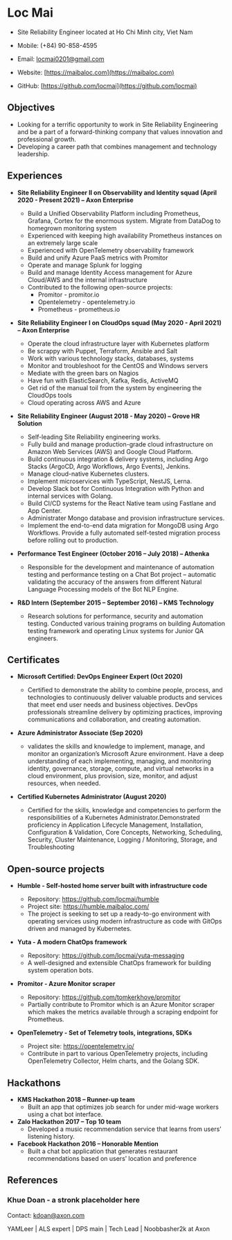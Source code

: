 # Loc Mai
- Site Reliability Engineer located at Ho Chi Minh city, Viet Nam

- Mobile: (+84) 90-858-4595

- Email: locmai0201@gmail.com

- Website: [https://maibaloc.com](https://maibaloc.com)

- GitHub: [https://github.com/locmai](https://github.com/locmai)


## Objectives
- Looking for a terrific opportunity to work in Site Reliability Engineering and be a part of a forward-thinking company that values innovation and professional growth.
- Developing a career path that combines management and technology leadership.

## Experiences
- **Site Reliability Engineer II  on Observability and Identity squad (April 2020 - Present 2021) – Axon Enterprise**
  - Build a Unified Observability Platform including Prometheus, Grafana, Cortex for the enormous system. Migrate from DataDog to homegrown monitoring system
  - Experienced with keeping high availability Prometheus instances on an extremely large scale
  - Experienced with OpenTelemetry observability framework
  - Build and unify Azure PaaS metrics with Promitor
  - Operate and manage Splunk for logging
  - Build and manage Identity Access management for Azure Cloud/AWS and the internal infrastructure
  - Contributed to the following open-source projects:
    - Promitor - promitor.io
    - Opentelemetry - opentelemetry.io
    - Prometheus - prometheus.io

- **Site Reliability Engineer I on CloudOps squad (May 2020 - April 2021) – Axon Enterprise**
  - Operate the cloud infrastructure layer with Kubernetes platform
  - Be scrappy with Puppet, Terraform, Ansible and Salt
  - Work with various technology stacks, databases, systems
  - Monitor and troubleshoot for the CentOS and Windows servers
  - Mediate with the green bars on Nagios
  - Have fun with ElasticSearch, Kafka, Redis, ActiveMQ
  - Get rid of the manual toil from the system by engineering the CloudOps tools
  - Cloud operating across AWS and Azure

- **Site Reliability Engineer (August 2018 - May 2020) – Grove HR Solution**
  - Self-leading Site Reliability engineering works.
  - Fully build and manage production-grade cloud infrastructure on Amazon Web Services (AWS) and Google Cloud Platform.
  - Build continuous integration & delivery systems, including Argo Stacks (ArgoCD, Argo Workflows, Argo Events), Jenkins.
  - Manage cloud-native Kubernetes clusters.
  - Implement microservices with TypeScript, NestJS, Lerna.
  - Develop Slack bot for Continuous Integration with Python and internal services with Golang.
  - Build CI/CD systems for the React Native team using Fastlane and App Center.
  - Administrater Mongo database and provision infrastructure services.
  - Implement the end-to-end data migration for MongoDB using Argo Workflows. Provide a fully automated self-tested migration process before rolling out to production.

- **Performance Test Engineer (October 2016 – July 2018) – Athenka**
  - Responsible for the development and maintenance of automation testing and performance testing on a Chat Bot project – automatic validating the accuracy of the answers from different Natural Language Processing models of the Bot NLP Engine.

- **R&D Intern (September 2015 – September 2016) – KMS Technology**
  - Research solutions for performance, security and automation testing. Conducted various training programs on building Automation testing framework and operating Linux systems for Junior QA engineers.

## Certificates
- **Microsoft Certified: DevOps Engineer Expert (Oct 2020)**
  - Certified to demonstrate the ability to combine people, process, and technologies to continuously deliver valuable products and services that meet end user needs and business objectives. DevOps professionals streamline delivery by optimizing practices, improving communications and collaboration, and creating automation.

- **Azure Administrator Associate (Sep 2020)**
  - validates the skills and knowledge to implement, manage, and monitor an organization’s Microsoft Azure environment. Have a deep understanding of each implementing, managing, and monitoring identity, governance, storage, compute, and virtual networks in a cloud environment, plus provision, size, monitor, and adjust resources, when needed.

- **Certified Kubernetes Administrator (August 2020)**
  - Certified for the skills, knowledge and competencies to perform the responsibilities of a Kubernetes Administrator.Demonstrated proficiency in Application Lifecycle Management, Installation, Configuration & Validation, Core Concepts, Networking, Scheduling, Security, Cluster Maintenance, Logging / Monitoring, Storage, and Troubleshooting


## Open-source projects
- **Humble - Self-hosted home server built with infrastructure code**
  - Repository: https://github.com/locmai/humble
  - Project site: https://humble.maibaloc.com/
  - The project is seeking to set up a ready-to-go environment with operating services using modern infrastructure as code with GitOps driven and managed by Kubernetes.

- **Yuta - A modern ChatOps framework**
  - Repository: https://github.com/locmai/yuta-messaging
  - A well-designed and extensible ChatOps framework for building system operation bots.

- **Promitor - Azure Monitor scraper**
  - Repository: https://github.com/tomkerkhove/promitor
  - Partially contribute to Promitor which is an Azure Monitor scraper which makes the metrics available through a scraping endpoint for Prometheus.

- **OpenTelemetry - Set of Telemetry tools, integrations, SDKs**
  - Project site: https://opentelemetry.io/
  - Contribute in part to various OpenTelemetry projects, including OpenTelemetry Collector, Helm charts, and the Golang SDK.


## Hackathons
- **KMS Hackathon 2018 – Runner-up team**
  - Built an app that optimizes job search for under mid-wage workers using a chat bot interface.
- **Zalo Hackathon 2017 – Top 10 team**
  - Developed a music recommendation service that learns from users’ listening history.
- **Facebook Hackathon 2016 – Honorable Mention**
  - Built a chat bot application that generates restaurant recommendations based on users’ location and preference

## References
### Khue Doan - a stronk placeholder here

Contact: kdoan@axon.com

YAMLeer | ALS expert | DPS main | Tech Lead | Noobbasher2k at Axon
